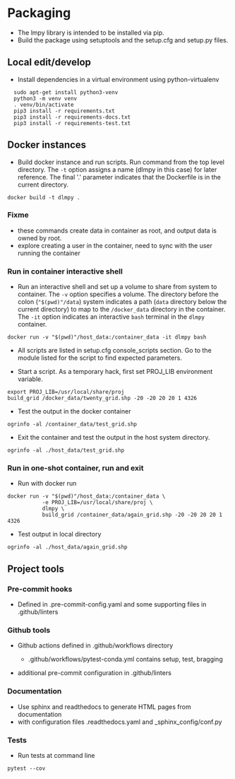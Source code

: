 # Packaging

* The lmpy library is intended to be installed via pip.
* Build the package using setuptools and the setup.cfg and setup.py files.

## Local edit/develop

* Install dependencies in a virtual environment using python-virtualenv

```commandline
  sudo apt-get install python3-venv
  python3 -m venv venv
  . venv/bin/activate
  pip3 install -r requirements.txt
  pip3 install -r requirements-docs.txt
  pip3 install -r requirements-test.txt
```

## Docker instances

* Build docker instance and run scripts. Run command from the top level directory.
  The `-t` option assigns a name (dlmpy in this case) for later reference.  The final '.'
  parameter indicates that the Dockerfile is in the current directory.

```commandline
docker build -t dlmpy .
```

### Fixme

* these commands create data in container as root, and output data is owned by root.
* explore creating a user in the container, need to sync with the user running the
  container

### Run in container interactive shell

* Run an interactive shell and set up a volume to share from system to container.
  The `-v` option specifies a volume.  The directory before the colon (`"$(pwd)"/data`)
  system indicates a path (`data` directory below the current directory) to map to the
  `/docker_data` directory in the container.  The `-it` option indicates an interactive
  `bash` terminal in the `dlmpy` container.

```commandline
docker run -v "$(pwd)"/host_data:/container_data -it dlmpy bash
```

* All scripts are listed in setup.cfg console_scripts section.  Go to the module listed
  for the script to find expected parameters.

* Start a script.  As a temporary hack, first set PROJ_LIB environment variable.

```commandline
export PROJ_LIB=/usr/local/share/proj
build_grid /docker_data/twenty_grid.shp -20 -20 20 20 1 4326
```

* Test the output in the docker container

```commandline
ogrinfo -al /container_data/test_grid.shp
```

* Exit the container and test the output in the host system directory.

```commandline
ogrinfo -al ./host_data/test_grid.shp
```

### Run in one-shot container, run and exit

* Run with docker run

```commandline
docker run -v "$(pwd)"/host_data:/container_data \
           -e PROJ_LIB=/usr/local/share/proj \
           dlmpy \
           build_grid /container_data/again_grid.shp -20 -20 20 20 1 4326
```

* Test output in local directory

```commandline
ogrinfo -al ./host_data/again_grid.shp
```

## Project tools

### Pre-commit hooks

* Defined in .pre-commit-config.yaml and some supporting files in .github/linters

### Github tools

* Github actions defined in .github/workflows directory
  * .github/workflows/pytest-conda.yml contains setup, test, bragging

* additional pre-commit configuration in .github/linters

### Documentation

* Use sphinx and readthedocs to generate HTML pages from documentation
* with configuration files .readthedocs.yaml and _sphinx_config/conf.py

### Tests

* Run tests at command line

```commandline
pytest --cov
```
